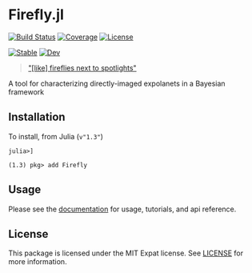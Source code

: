 # Firefly.jl

[![Build Status](https://github.com/juliahci/Firefly.jl/workflows/CI/badge.svg?branch=master)](https://github.com/juliahci/Firefly.jl/actions)
[![Coverage](https://codecov.io/gh/juliahci/Firefly.jl/branch/master/graph/badge.svg)](https://codecov.io/gh/juliahci/Firefly.jl)
[![License](https://img.shields.io/badge/License-MIT-yellow.svg)](https://opensource.org/licenses/MIT)

[![Stable](https://img.shields.io/badge/docs-stable-blue.svg)](https://juliahci.github.io/Firefly.jl/stable)
[![Dev](https://img.shields.io/badge/docs-dev-blue.svg)](https://juliahci.github.io/Firefly.jl/dev)

>   ["[like] fireflies next to spotlights"](https://www.planetary.org/explore/space-topics/exoplanets/direct-imaging.html)

A tool for characterizing directly-imaged expolanets in a Bayesian framework

## Installation

To install, from Julia (`v"1.3"`)

```julia-repl
julia>]

(1.3) pkg> add Firefly
```

## Usage

Please see the [documentation](https://juliahci.github.io/Firefly.jl/dev/) for usage, tutorials, and api reference.

## License

This package is licensed under the MIT Expat license. See [LICENSE](LICENSE) for more information.
